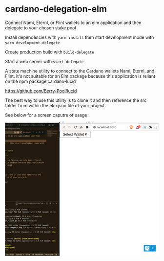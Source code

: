 # cardano-delegation-elm

Connect Nami, Eternl, or Flint wallets to an elm application and then delegate to your chosen stake pool

Install dependencies with `yarn install` then start development mode with `yarn development-delegate`

Create production build with `build-delegate`

Start a web server with `start-delegate`

A state machine utility to connect to the Cardano wallets Nami, Eternl, and Flint.  It's not suitable for an Elm package because this application is reliant on the npm package cardano-lucid

https://github.com/Berry-Pool/lucid

The best way to use this utility is to clone it and then reference the src folder from within the elm.json file of your project.

See below for a screen caputre of usage

![screenshot](Example-Usage.gif)